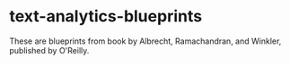 # text-analytics-blueprints
These are blueprints from book by Albrecht, Ramachandran, and Winkler, published by O'Reilly. 
